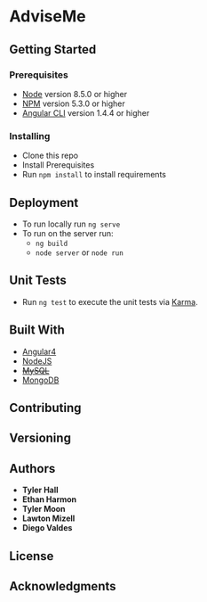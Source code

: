 # AdviseMe

## Getting Started

### Prerequisites
* [Node](https://nodejs.org/en/) version 8.5.0 or higher
* [NPM](https://www.npmjs.com/) version 5.3.0 or higher
* [Angular CLI](https://cli.angular.io/) version 1.4.4 or higher

### Installing
* Clone this repo
* Install Prerequisites
* Run ```npm install``` to install requirements

## Deployment
* To run locally run ```ng serve```
* To run on the server run:
  - ```ng build```
  - ```node server``` or ```node run```
## Unit Tests
* Run ```ng test``` to execute the unit tests via [Karma](https://karma-runner.github.io).

## Built With
* [Angular4](https://angular.io/)
* [NodeJS](https://nodejs.org/en/)
* ~~[MySQL](https://www.mysql.com/)~~
* [MongoDB](https://www.mongodb.com/)

## Contributing

## Versioning

## Authors

* **Tyler Hall**
* **Ethan Harmon**
* **Tyler Moon**
* **Lawton Mizell**
* **Diego Valdes**

## License

## Acknowledgments
